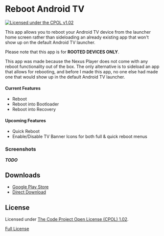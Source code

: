 Reboot Android TV
=================

[![Licensed under the CPOL v1.02](https://img.shields.io/badge/license-CPOL--1.02-blue.svg?style=flat)](#license)

This app allows you to reboot your Android TV device from the launcher home screen rather
than sideloading an already existing app that won't show up on the default Android TV
launcher.

Please note that this app is for **ROOTED DEVICES ONLY**.

This app was made because the Nexus Player does not come with any reboot functionality out
of the box. The only alternative is to sideload an app that allows for rebooting, and
before I made this app, no one else had made one that would show up in the default Android
TV launcher.

#### Current Features

- Reboot
- Reboot into Bootloader
- Reboot into Recovery

#### Upcoming Features

- Quick Reboot
- Enable/Disable TV Banner Icons for both full & quick reboot menus



### Screenshots

***TODO***



## Downloads

- [Google Play Store](https://play.google.com/store/apps/details?id=io.github.bsara.android.tv.reboot)
- [Direct Download](https://github.com/bsara/reboot-android-tv/releases/download/v1.0.0/bsara.android.tv.reboot_1.0.0.apk)



## License

Licensed under [The Code Project Open License (CPOL) 1.02](http://www.codeproject.com/info/cpol10.aspx).

[Full License](http://bsara.github.io/reboot-android-tv/license)

